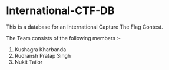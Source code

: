 # International-CTF-DB
This is a database for an International Capture The Flag Contest.

The Team consists of the following members :-

1) Kushagra Kharbanda
2) Rudransh Pratap Singh
3) Nukit Tailor


